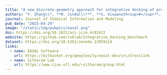 ```yaml
---
title: "A new discrete-geometry approach for integrative docking of proteins using chemical crosslinks"
authors: "Y. Zhang\\*, **M. Jindal\\***, **S. Viswanath<sup>#</sup>**, M. Sitharam<sup>#</sup>"
journal: Journal of Chemical Information and Modeling
pub_date: "2025-04-29"
image: "/static/img/pubpics/easal.png"
doi: https://doi.org/10.1021/acs.jcim.4c02412
website: https://github.com/isblab/Integrative_docking_benchmark
dataset: https://doi.org/10.5281/zenodo.13959114
links:
  - name: EASAL Software
    url: https://bitbucket.org/geoplexity/easal-dev/src/Crosslink
  - name: Sitharam Lab
    url: https://www.cise.ufl.edu/~sitharam/group.html
---
```

